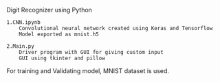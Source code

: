 Digit Recognizer using Python
    
    1.CNN.ipynb
        Convolutional neural network created using Keras and Tensorflow
        Model exported as mnist.h5
    
    2.Main.py
        Driver program with GUI for giving custom input
        GUI using tkinter and pillow

For training and Validating model, MNIST dataset is used.
